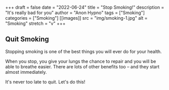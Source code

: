 +++ 
draft = false
date = "2022-06-24"
title = "Stop Smoking!"
description = "It's really bad for you"
author = "Anon Hypno"
tags = ["Smoking"]
categories = ["Smoking"]
[[images]]
  src = "img/smoking-1.jpg"
  alt = "Smoking"
  stretch = "v"
+++

## Quit Smoking

Stopping smoking is one of the best things you will ever do for your health.

When you stop, you give your lungs the chance to repair and you will be able to breathe easier. There are lots of other benefits too – and they start almost immediately.

It's never too late to quit. Let's do this!